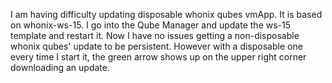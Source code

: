I am having difficulty updating disposable whonix qubes vmApp. It is based on whonix-ws-15. I go into the Qube Manager and update the ws-15 template and restart it. Now I have no issues getting a non-disposable whonix qubes' update to be persistent. However with a disposable one every time I start it, the green arrow shows up on the upper right corner downloading an update.